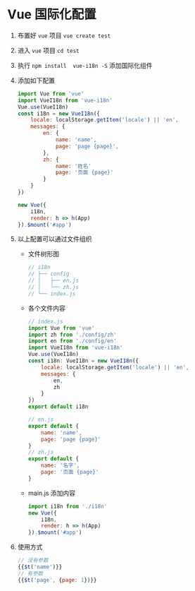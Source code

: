 # Vue 国际化配置

1. 布置好 `vue` 项目 `vue create test`
2. 进入 `vue` 项目 `cd test`
3. 执行 `npm install  vue-i18n -S` 添加国际化组件
4. 添加如下配置

    ```js
    import Vue from 'vue'
    import VueI18n from 'vue-i18n'
    Vue.use(VueI18n)
    const i18n = new VueI18n({
        locale: localStorage.getItem('locale') || 'en',
        messages: {
            en: {
                name: 'name',
                page: 'page {page}',
            },
            zh: {
                name: '姓名'
                page: '页面 {page}'
            }
        }
    })
    
    new Vue({
        i18n,
        render: h => h(App)
    }).$mount('#app')

    ```

5. 以上配置可以通过文件组织
    + 文件树形图

        ```js
        // i18n
        // ├── config
        // │   ├── en.js
        // │   └── zh.js
        // └── index.js
        ```

    + 各个文件内容

        ```js
        // index.js
        import Vue from 'vue'
        import zh from './config/zh'
        import en from './config/en'
        import VueI18n from 'vue-i18n'
        Vue.use(VueI18n)
        const i18n: VueI18n = new VueI18n({
            locale: localStorage.getItem('locale') || 'en',
            messages: {
                en,
                zh
            }
        })
        export default i18n
        
        // en.js
        export default {
            name: 'name',
            page: 'page {page}'
        }
        // zh.js
        export default {
            name: '名字',
            page: '页面 {page}'
        }
        ```

    + main.js 添加内容

        ```js
        import i18n from './i18n'
        new Vue({
            i18n,
            render: h => h(App)
        }).$mount('#app')
        ```

6. 使用方式

    ```js
    // 没有参数
    {{$t('name')}}
    // 有参数
    {{$t('page', {page: 1})}}
    ```
